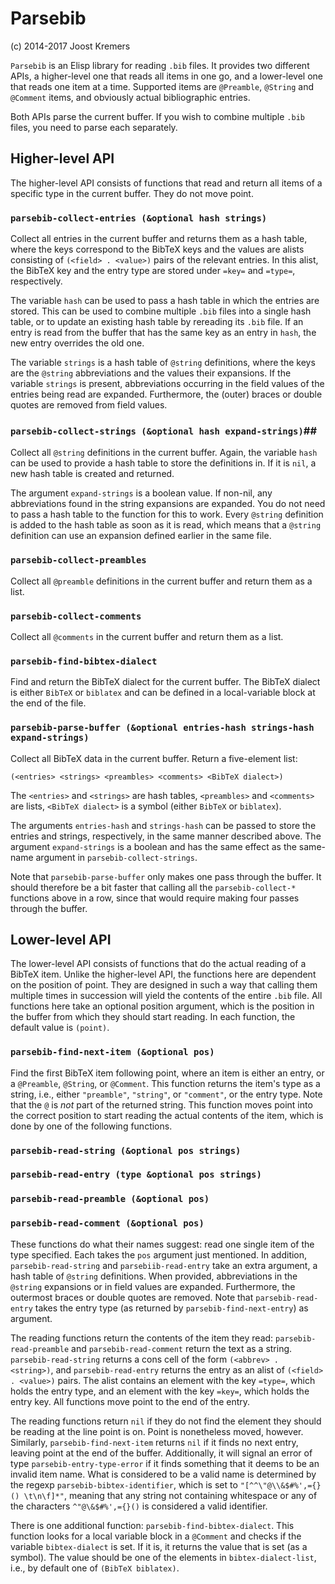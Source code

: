 Parsebib
=======

(c) 2014-2017 Joost Kremers

`Parsebib` is an Elisp library for reading `.bib` files. It provides two different APIs, a higher-level one that reads all items in one go, and a lower-level one that reads one item at a time. Supported items are `@Preamble`, `@String` and `@Comment` items, and obviously actual bibliographic entries.

Both APIs parse the current buffer. If you wish to combine multiple `.bib` files, you need to parse each separately.


Higher-level API
----------------

The higher-level API consists of functions that read and return all items of a specific type in the current buffer. They do not move point.


### `parsebib-collect-entries (&optional hash strings)` ###

Collect all entries in the current buffer and returns them as a hash table, where the keys correspond to the BibTeX keys and the values are alists consisting of `(<field> . <value>)` pairs of the relevant entries. In this alist, the BibTeX key and the entry type are stored under `=key=` and `=type=`, respectively.

The variable `hash` can be used to pass a hash table in which the entries are stored. This can be used to combine multiple `.bib` files into a single hash table, or to update an existing hash table by rereading its `.bib` file. If an entry is read from the buffer that has the same key as an entry in `hash`, the new entry overrides the old one.

The variable `strings` is a hash table of `@string` definitions, where the keys are the `@string` abbreviations and the values their expansions. If the variable `strings` is present, abbreviations occurring in the field values of the entries being read are expanded. Furthermore, the (outer) braces or double quotes are removed from field values.


### `parsebib-collect-strings (&optional hash expand-strings)`## ###

Collect all `@string` definitions in the current buffer. Again, the variable `hash` can be used to provide a hash table to store the definitions in. If it is `nil`, a new hash table is created and returned.

The argument `expand-strings` is a boolean value. If non-nil, any abbreviations found in the string expansions are expanded. You do not need to pass a hash table to the function for this to work. Every `@string` definition is added to the hash table as soon as it is read, which means that a `@string` definition can use an expansion defined earlier in the same file.


### `parsebib-collect-preambles` ###

Collect all `@preamble` definitions in the current buffer and return them as a list.


### `parsebib-collect-comments` ###

Collect all `@comments` in the current buffer and return them as a list.


### `parsebib-find-bibtex-dialect` ###

Find and return the BibTeX dialect for the current buffer. The BibTeX dialect is either `BibTeX` or `biblatex` and can be defined in a local-variable block at the end of the file.


### `parsebib-parse-buffer (&optional entries-hash strings-hash expand-strings)` ###

Collect all BibTeX data in the current buffer. Return a five-element list:

    (<entries> <strings> <preambles> <comments> <BibTeX dialect>)

The `<entries>` and `<strings>` are hash tables, `<preambles>` and `<comments>` are lists, `<BibTeX dialect>` is a symbol (either `BibTeX` or `biblatex`).

The arguments `entries-hash` and `strings-hash` can be passed to store the entries and strings, respectively, in the same manner described above. The argument `expand-strings` is a boolean and has the same effect as the same-name argument in `parsebib-collect-strings`.

Note that `parsebib-parse-buffer` only makes one pass through the buffer. It should therefore be a bit faster that calling all the `parsebib-collect-*` functions above in a row, since that would require making four passes through the buffer.


Lower-level API
---------------

The lower-level API consists of functions that do the actual reading of a BibTeX item. Unlike the higher-level API, the functions here are dependent on the position of point. They are designed in such a way that calling them multiple times in succession will yield the contents of the entire `.bib` file. All functions here take an optional position argument, which is the position in the buffer from which they should start reading. In each function, the default value is `(point)`.

### `parsebib-find-next-item (&optional pos)` ###

Find the first BibTeX item following point, where an item is either an entry, or a `@Preamble`, `@String`, or `@Comment`. This function returns the item's type as a string, i.e., either `"preamble"`, `"string"`, or `"comment"`, or the entry type. Note that the `@` is *not* part of the returned string. This function moves point into the correct position to start reading the actual contents of the item, which is done by one of the following functions.

### `parsebib-read-string (&optional pos strings)` ###
### `parsebib-read-entry (type &optional pos strings)` ###
### `parsebib-read-preamble (&optional pos)` ###
### `parsebib-read-comment (&optional pos)` ###

These functions do what their names suggest: read one single item of the type specified. Each takes the `pos` argument just mentioned. In addition, `parsebib-read-string` and `parsebiib-read-entry` take an extra argument, a hash table of `@string` definitions. When provided, abbreviations in the `@string` expansions or in field values are expanded. Furthermore, the outermost braces or double quotes are removed. Note that `parsebib-read-entry` takes the entry type (as returned by `parsebib-find-next-entry`) as argument.

The reading functions return the contents of the item they read: `parsebib-read-preamble` and `parsebib-read-comment` return the text as a string. `parsebib-read-string` returns a cons cell of the form `(<abbrev> . <string>)`, and `parsebib-read-entry` returns the entry as an alist of `(<field> . <value>)` pairs. The alist contains an element with the key `=type=`, which holds the entry type, and an element with the key `=key=`, which holds the entry key. All functions move point to the end of the entry.

The reading functions return `nil` if they do not find the element they should be reading at the line point is on. Point is nonetheless moved, however. Similarly, `parsebib-find-next-item` returns `nil` if it finds no next entry, leaving point at the end of the buffer. Additionally, it will signal an error of type `parsebib-entry-type-error` if it finds something that it deems to be an invalid item name. What is considered to be a valid name is determined by the regexp `parsebib-bibtex-identifier`, which is set to `"[^^\"@\\&$#%',={}() \t\n\f]*"`, meaning that any string not containing whitespace or any of the characters `^"@\&$#%',={}()` is considered a valid identifier.

There is one additional function: `parsebib-find-bibtex-dialect`. This function looks for a local variable block in a `@Comment` and checks if the variable `bibtex-dialect` is set. If it is, it returns the value that is set (as a symbol). The value should be one of the elements in `bibtex-dialect-list`, i.e., by default one of `(BibTeX biblatex)`.
